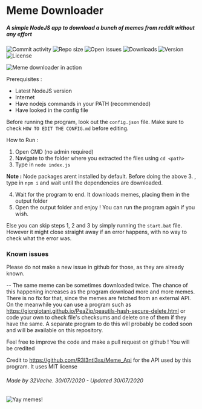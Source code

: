 # Meme Downloader

##### A simple NodeJS app to download a bunch of memes from reddit without any effort

![Commit activity](https://img.shields.io/github/commit-activity/m/32Vache/meme-downloader)
![Repo size](https://img.shields.io/github/repo-size/32Vache/meme-downloader)
![Open issues](https://img.shields.io/github/issues-raw/32Vache/meme-downloader)
![Downloads](https://img.shields.io/github/downloads/32Vache/meme-downloader/total)
![Version](https://img.shields.io/badge/Version-1.1.0-green)
![License](https://img.shields.io/github/license/32Vache/meme-downloader)

![Meme downloader in action](https://i.imgur.com/wUt8wbX.png)

Prerequisites :
- Latest NodeJS version
- Internet
- Have nodejs commands in your PATH (recommended)
- Have looked in the config file

Before running the program, look out the `config.json`  file. Make sure to check `HOW TO EDIT THE CONFIG.md`  before editing.

How to Run :

1. Open CMD (no admin required)
2. Navigate to the folder where you extracted the files using `cd <path>`
3.  Type in `node index.js`

**Note :** Node packages arent installed by default. Before doing the above 3. , type in `npm i` and wait until the dependencies are downloaded.

4. Wait for the program to end. It downloads memes, placing them in the output folder
5. Open the output folder and enjoy ! You can run the program again if you wish.

Else you can skip steps 1, 2 and 3 by simply running the `start.bat` file. However it might close straight away if an error happens, with no way to check what the error was.

### Known issues

Please do not make a new issue in github for those, as they are already known.

--  The same meme can be sometimes downloaded twice. The chance of this happening increases as the program download more and more memes. There is no fix for that, since the memes are fetched from an external API.
On the meanwhile you can use a program such as https://giorgiotani.github.io/PeaZip/peautils-hash-secure-delete.html or code your own to check file's checksums and delete one of them if they have the same. A separate program to do this will probably be coded soon and will be available on this repository.


Feel free to improve the code and make a pull request on github ! You will be credited

Credit to https://github.com/R3l3ntl3ss/Meme_Api for the API used by this program. It uses MIT license

###### Made by 32Vache. 30/07/2020 - Updated 30/07/2020

![Yay memes!](https://i.imgur.com/Ss9uOSq.png)
